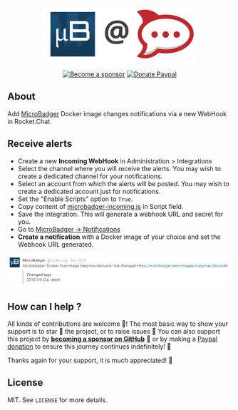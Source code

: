 <p align="center"><img height="128" src="https://github.com/crazy-max/rocketchat-microbadger/blob/master/res/rocketchat-microbadger.png"></p>

<p align="center">
  <a href="https://github.com/sponsors/crazy-max"><img src="https://img.shields.io/badge/sponsor-crazy--max-181717.svg?logo=github&style=flat-square" alt="Become a sponsor"></a>
  <a href="https://www.paypal.me/crazyws"><img src="https://img.shields.io/badge/donate-paypal-00457c.svg?logo=paypal&style=flat-square" alt="Donate Paypal"></a>
</p>

## About

Add [MicroBadger](https://microbadger.com) Docker image changes notifications via a new WebHook in Rocket.Chat.

## Receive alerts

* Create a new **Incoming WebHook** in Administration > Integrations
* Select the channel where you will receive the alerts. You may wish to create a dedicated channel for your notifications.
* Select an account from which the alerts will be posted. You may wish to create a dedicated account just for notifications.
* Set the "Enable Scripts" option to `True`.
* Copy content of [microbadger-incoming.js](src/microbadger-incoming.js) in Script field.
* Save the integration. This will generate a webhook URL and secret for you.
* Go to [MicroBadger -> Notifications](https://microbadger.com/notifications)
* **Create a notification** with a Docker image of your choice and set the Webhook URL generated.

![Screenshot of messages generated by MicroBadger integration script](res/screenshot.png)

## How can I help ?

All kinds of contributions are welcome :raised_hands:! The most basic way to show your support is to star :star2: the project, or to raise issues :speech_balloon: You can also support this project by [**becoming a sponsor on GitHub**](https://github.com/sponsors/crazy-max) :clap: or by making a [Paypal donation](https://www.paypal.me/crazyws) to ensure this journey continues indefinitely! :rocket:

Thanks again for your support, it is much appreciated! :pray:

## License

MIT. See `LICENSE` for more details.

